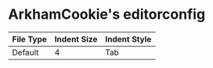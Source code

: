 # ArkhamCookie's editorconfig

| File Type | Indent Size | Indent Style |
| --- | --- | --- |
| Default | 4 | Tab |
